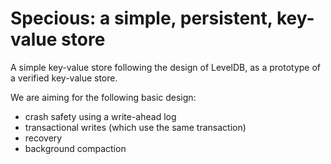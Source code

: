 # Specious: a simple, persistent, key-value store

A simple key-value store following the design of LevelDB, as a prototype of a verified key-value store.

We are aiming for the following basic design:
- crash safety using a write-ahead log
- transactional writes (which use the same transaction)
- recovery
- background compaction
